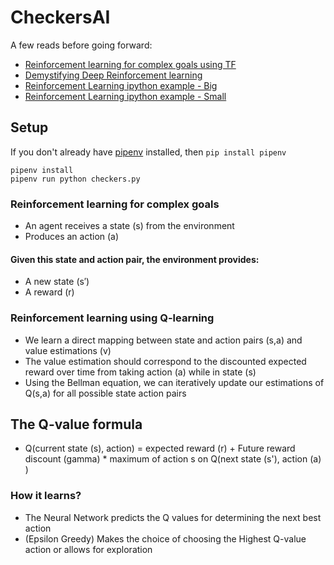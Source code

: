 # CheckersAI
A few reads before going forward:
- [Reinforcement learning for complex goals using TF](https://www.oreilly.com/ideas/reinforcement-learning-for-complex-goals-using-tensorflow)
- [Demystifying Deep Reinforcement learning](https://www.intelnervana.com/demystifying-deep-reinforcement-learning/)
- [Reinforcement Learning ipython example - Big](https://github.com/Hvass-Labs/TensorFlow-Tutorials/blob/master/16_Reinforcement_Learning.ipynb)
- [Reinforcement Learning ipython example - Small](https://github.com/llSourcell/deep_q_learning/blob/master/03_PlayingAgent.ipynb)
## Setup

If you don't already have [pipenv](https://docs.pipenv.org/basics/) installed, then ```pip install pipenv```

```
pipenv install
pipenv run python checkers.py
```

### Reinforcement learning for complex goals
- An agent receives a state (s) from the environment
- Produces an action (a)
#### Given this state and action pair, the environment provides:
- A new state (s′)
- A reward (r)

### Reinforcement learning using Q-learning
- We learn a direct mapping between state and action pairs (s,a) and value estimations (v)
- The value estimation should correspond to the discounted expected reward over time from taking action (a) while in state (s)
- Using the Bellman equation, we can iteratively update our estimations of Q(s,a) for all possible state action pairs

## The Q-value formula
- Q(current state (s), action) = expected reward (r) + Future reward discount (gamma) * maximum of action s on Q(next state (s'), action (a) )

### How it learns?
- The Neural Network predicts the Q values for determining the next best action
- (Epsilon Greedy) Makes the choice of choosing the Highest Q-value action or allows for exploration
